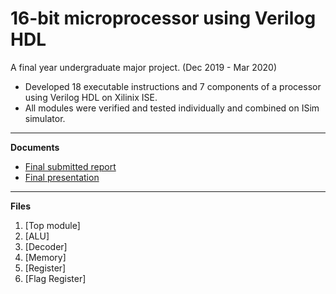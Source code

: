 # 16-bit microprocessor using Verilog HDL
A final year undergraduate major project. (Dec 2019 - Mar 2020)
- Developed 18 executable instructions and 7 components of a processor using Verilog HDL on Xilinix ISE.
- All modules were verified and tested individually and combined on ISim simulator.

---
**Documents**
- [Final submitted report](<Major Project Full Report.pdf>)
- [Final presentation](<Major Project PPT.pdf>)

---
**Files**
1. [Top module]
2. [ALU]
3. [Decoder]
4. [Memory]
5. [Register]
6. [Flag Register] 
